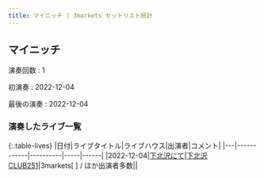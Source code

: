```yaml
---
title: マイニッチ | 3markets セットリスト統計
---
```

## マイニッチ

演奏回数
: 1

初演奏
: 2022-12-04

最後の演奏
: 2022-12-04

### 演奏したライブ一覧

{:.table-lives}
|日付|ライブタイトル|ライブハウス|出演者|コメント|
|---|------------|----------|-----|------|
|<span class="nowrap">2022-12-04</span>|[下北沢にて](live043.html)|[下北沢CLUB251](livehouse047.html)|3markets[ ] / ほか出演者多数||

